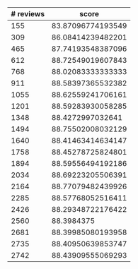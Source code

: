 | # reviews | score | 
| --- | --- |
| 155 | 83.87096774193549 |
| 309 | 86.08414239482201 |
| 465 | 87.74193548387096 |
| 612 | 88.72549019607843 |
| 768 | 88.02083333333333 |
| 911 | 88.58397365532382 |
| 1055 | 88.62559241706161 |
| 1201 | 88.59283930058285 |
| 1348 | 88.4272997032641 |
| 1494 | 88.75502008032129 |
| 1640 | 88.41463414634147 |
| 1758 | 88.45278725824801 |
| 1894 | 88.59556494192186 |
| 2034 | 88.69223205506391 |
| 2164 | 88.77079482439926 |
| 2285 | 88.57768052516411 |
| 2426 | 88.29348722176422 |
| 2560 | 88.3984375 |
| 2681 | 88.39985080193958 |
| 2735 | 88.40950639853747 |
| 2742 | 88.43909555069293 |
